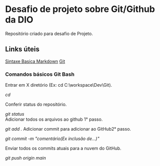 # Desafio de projeto sobre Git/Github da DIO
Repositório criado para desafio de Projeto.

## Links úteis
[Sintaxe Basica Markdown](https://www.markdownguide.org/getting-started/)
[Git](https://git-scm.com/downloads)


### Comandos básicos Git Bash

Entrar em X diretório (Ex: cd C:\workspace\Dev\Git).

*cd*



Conferir status do repositório.

*git status*
<br/>
Adicionar todos os arquivos ao github 1° passo.

*git add .*
Adicionar commit para adicionar ao GitHub2° passo.

*git commit -m "comentário(Ex inclusão de...)"*



Enviar todos os commits atuais para a nuvem do GitHub.

*git push origin main*



